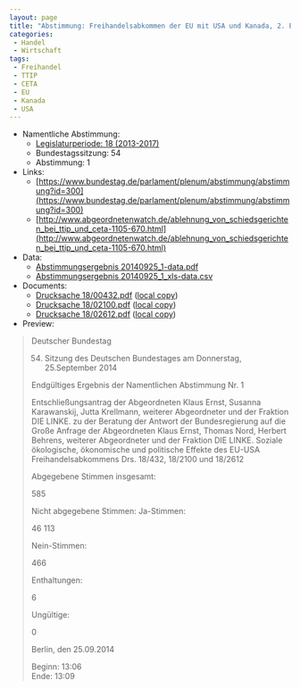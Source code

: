 ```yaml
---
layout: page
title: "Abstimmung: Freihandelsabkommen der EU mit USA und Kanada, 2. Entschließungsantrag"
categories:
 - Handel
 - Wirtschaft
tags:
 - Freihandel
 - TTIP
 - CETA
 - EU
 - Kanada
 - USA
---
```


* Namentliche Abstimmung:
    * [Legislaturperiode: 18 (2013-2017)](https://de.wikipedia.org/wiki/18._Deutscher_Bundestag)
    * Bundestagssitzung: 54
    * Abstimmung: 1
* Links: 
    * [https://www.bundestag.de/parlament/plenum/abstimmung/abstimmung?id=300](https://www.bundestag.de/parlament/plenum/abstimmung/abstimmung?id=300)
    * [http://www.abgeordnetenwatch.de/ablehnung_von_schiedsgerichten_bei_ttip_und_ceta-1105-670.html](http://www.abgeordnetenwatch.de/ablehnung_von_schiedsgerichten_bei_ttip_und_ceta-1105-670.html)
* Data: 
    * [Abstimmungsergebnis 20140925_1-data.pdf](/res/abstimmungsliste/20140925_1-data.pdf)
    * [Abstimmungsergebnis 20140925_1_xls-data.csv](/res/abstimmungsliste/analyses/20140925_1_xls-data.csv)
* Documents: 
    * [Drucksache 18/00432.pdf](http://dip21.bundestag.de/dip21/btd/18/004/1800432.pdf) ([local copy](/res/abstimmungsdaten/018-054-01/1800432.pdf))
    * [Drucksache 18/02100.pdf](http://dip21.bundestag.de/dip21/btd/18/021/1802100.pdf) ([local copy](/res/abstimmungsdaten/018-054-01/1802100.pdf))
    * [Drucksache 18/02612.pdf](http://dip21.bundestag.de/dip21/btd/18/026/1802612.pdf) ([local copy](/res/abstimmungsdaten/018-054-01/1802612.pdf))
* Preview: 
> Deutscher Bundestag
> 
> 54. Sitzung des Deutschen Bundestages
> am Donnerstag, 25.September 2014
> 
> Endgültiges Ergebnis der Namentlichen Abstimmung Nr. 1
> 
> Entschließungsantrag der Abgeordneten Klaus Ernst, Susanna Karawanskij, Jutta
> Krellmann, weiterer Abgeordneter und der Fraktion DIE LINKE.
> zu der Beratung der Antwort der Bundesregierung auf die Große Anfrage der Abgeordneten
> Klaus Ernst, Thomas Nord, Herbert Behrens, weiterer Abgeordneter und der Fraktion DIE
> LINKE.
> Soziale ökologische, ökonomische und politische Effekte des EU-USA
> Freihandelsabkommens
> Drs. 18/432, 18/2100 und 18/2612
> 
> Abgegebene Stimmen insgesamt:
> 
> 585
> 
> Nicht abgegebene Stimmen:
> Ja-Stimmen:
> 
> 46
> 113
> 
> Nein-Stimmen:
> 
> 466
> 
> Enthaltungen:
> 
> 6
> 
> Ungültige:
> 
> 0
> 
> Berlin, den 25.09.2014
> 
> Beginn: 13:06  
> Ende: 13:09
